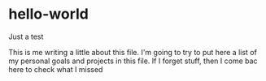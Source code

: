 # hello-world
Just a test

This is me writing a little about this file. I'm going to try to put here a list of my personal goals and projects in this file. If I forget stuff, then I come bac here to check what I missed
